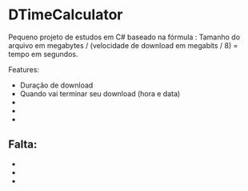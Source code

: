 # DTimeCalculator
Pequeno projeto de estudos em C#
baseado na fórmula : Tamanho do arquivo em megabytes / (velocidade de download em megabits / 8) =  tempo em segundos.



Features:
- Duração de download
- Quando vai terminar seu download (hora e data)
- 
-
-


Falta: 
-
-
-
-
